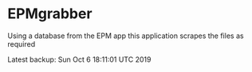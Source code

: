 # EPMgrabber
Using a database from the EPM app this application scrapes the files as required


Latest backup: Sun Oct 6 18:11:01 UTC 2019
